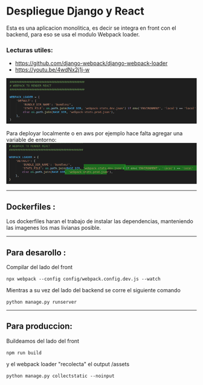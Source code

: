 # Despliegue Django y React  
Esta es una aplicacion monolitica, es decir se integra en front con el backend, para eso se usa el
modulo Webpack loader. 
### Lecturas utiles: 
-   https://github.com/django-webpack/django-webpack-loader
-   https://youtu.be/4wdNx2j1j-w

![react-loader-to-django](doc-img/webpack-loader.png)

Para deployar localmente o en aws por ejemplo hace falta agregar una variable de entorno:   
![react-loader-to-django](doc-img/enviroment.png)  
<hr>  

## Dockerfiles :  
Los dockerfiles haran el trabajo de instalar las dependencias, manteniendo las imagenes los mas livianas posible.

<hr>

## Para desarollo : 
Compilar del lado del front 
```shell
npx webpack --config config/webpack.config.dev.js --watch 
```

Mientras a su vez del lado del backend se corre el siguiente comando   

```shell 
python manage.py runserver
```  

<hr>

## Para produccion:  
Buildeamos del lado del front
```shell
npm run build 
```  

y el webpack loader "recolecta" el output /assets

```shell 
python manage.py collectstatic --noinput
```  
